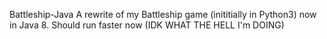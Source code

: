 Battleship-Java
A rewrite of my Battleship game (inititially in Python3) now in Java 8.
Should run faster now (IDK WHAT THE HELL I'm DOING)
